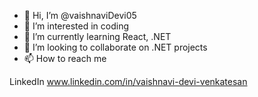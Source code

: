 - 👋 Hi, I’m @vaishnaviDevi05
- 👀 I’m interested in coding
- 🌱 I’m currently learning React, .NET
- 💞️ I’m looking to collaborate on .NET projects
- 📫 How to reach me 

LinkedIn
www.linkedin.com/in/vaishnavi-devi-venkatesan

<!---
vaishnaviDevi05/vaishnaviDevi05 is a ✨ special ✨ repository because its `README.md` (this file) appears on your GitHub profile.
You can click the Preview link to take a look at your changes.
--->
